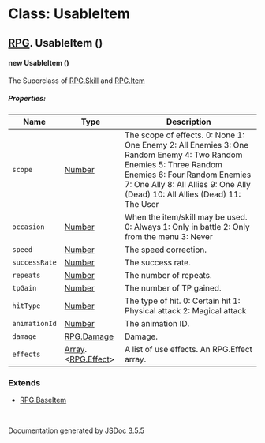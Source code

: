 # Class: UsableItem

## [RPG](RPG.md).  UsableItem ()

#### new UsableItem ()

The Superclass of [RPG.Skill](RPG.Skill.md) and [RPG.Item](RPG.Item.md)

##### Properties:

| Name | Type | Description |
| --- | --- | --- |
| `scope` | [Number](Number.md) | The scope of effects. 0: None 1: One Enemy 2: All Enemies 3: One Random Enemy 4: Two Random Enemies 5: Three Random Enemies 6: Four Random Enemies 7: One Ally 8: All Allies 9: One Ally (Dead) 10: All Allies (Dead) 11: The User |
| `occasion` | [Number](Number.md) | When the item/skill may be used. 0: Always 1: Only in battle 2: Only from the menu 3: Never |
| `speed` | [Number](Number.md) | The speed correction. |
| `successRate` | [Number](Number.md) | The success rate. |
| `repeats` | [Number](Number.md) | The number of repeats. |
| `tpGain` | [Number](Number.md) | The number of TP gained. |
| `hitType` | [Number](Number.md) | The type of hit. 0: Certain hit 1: Physical attack 2: Magical attack |
| `animationId` | [Number](Number.md) | The animation ID. |
| `damage` | [RPG.Damage](RPG.Damage.md) | Damage. |
| `effects` | [Array](Array.md).<[RPG.Effect](RPG.Effect.md)> | A list of use effects. An RPG.Effect array. |

<dl>
</dl>

### Extends

* [RPG.BaseItem](RPG.BaseItem.md)

 <br>

  Documentation generated by [JSDoc 3.5.5](https://github.com/jsdoc3/jsdoc)
